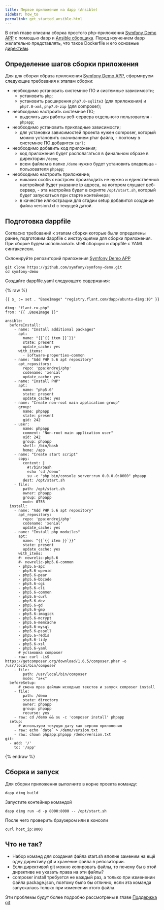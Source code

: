 ```yaml
---
title: Первое приложение на dapp (Ansible)
sidebar: how_to
permalink: get_started_ansible.html
---
```


В этой главе описана сборка простого php-приложения [Symfony Demo APP](https://github.com/symfony/demo) с помощью dapp и [Ansible сборщика](build_yaml.html). Перед изучением dapp желательно представлять, что такое Dockerfile и его основные [директивы](https://docs.docker.io/).

## Определение шагов сборки приложения

Для для сборки образа приложения [Symfony Demo APP](https://github.com/symfony/demo), сформируем следующие требования к этапам сборки:
- необходимо установить системное ПО и системные зависимости;
    * установить `php`;
    * установить расширения `php7.0-sqlite3` (для приложения) и `php7.0-xml`, `php7.0-zip` (для composer);
- необходимо настроить системное ПО;
    * выделить для работы веб-сервера  отдельного пользователя - `phpapp`;
- необходимо установить прикладные зависимости;
    * для установки зависимостей проекта нужен composer, который можно установить скачиванием phar файла, - поэтому в системное ПО добавится `curl`;
- необходимо добавить код приложения;
    * код приложения будет располагаться в финальном образе в директории `/demo`;
    * всем файлам в папке `/demo` нужно будет установить владельца - пользователя `phpapp`;
- необходимо настроить приложение;
    * никаких особых настроек производить не нужно и единственной настройкой будет указание ip адреса, на котором слушает веб-сервер, - эта настройка будет в скрипте `/opt/start.sh`, который будет запускаться при старте контейнера;
    * в качестве иллюстрации для стадии setup добавится создание файла version.txt с текущей датой.

## Подготовка dappfile

Согласно требований к этапам сборки которые были определены ранее, подготовим dappfile с инструкциями для сборки приложения. При сборке будем использовать shell сборщик и dappfile с YAML синтаксисом.

Склонируйте репозиторий приложения [Symfony Demo APP](https://github.com/symfony/demo)

```
git clone https://github.com/symfony/symfony-demo.git
cd symfony-demo
```

Создайте dappfile.yaml следующего содержания:

{% raw %}
```
{{ $_ := set . "BaseImage" "registry.flant.com/dapp/ubuntu-dimg:10" }}

dimg: "flant-ru-php"
from: "{{ .BaseImage }}"

ansible:
  beforeInstall:
    - name: "Install additional packages"
      apt:
        name: "{{`{{ item }}`}}"
        state: present
        update_cache: yes
      with_items:
        - software-properties-common
    - name: "Add PHP 5.6 apt repository"
      apt_repository:
        repo: 'ppa:ondrej/php'
        codename: 'xenial'
        update_cache: yes
    - name: "Install PHP"
      apt:
        name: "php5.6"
        state: present
        update_cache: yes
    - name: "Create non-root main application group"
      group:
        name: phpapp
        state: present
        gid: 242
    - user:
        name: phpapp
        comment: "Non-root main application user"
        uid: 242
        group: phpapp
        shell: /bin/bash
        home: /app
    - name: "Create start script"
      copy:
        content: |
          #!/bin/bash
          echo 'cd /demo'
          su -c "php bin/console server:run 0.0.0.0:8000" phpapp
        dest: /opt/start.sh
    - file:
        path: /opt/start.sh
        owner: phpapp
        group: phpapp
        mode: 0755
  install:
    - name: "Add PHP 5.6 apt repository"
      apt_repository:
        repo: 'ppa:ondrej/php'
        codename: 'xenial'
        update_cache: yes
    - name: "Install php moduiles"  
      apt:
        name: "{{`{{ item }}`}}"
        state: present
        update_cache: yes
      with_items:
      #- newrelic-php5.6
      #- newrelic-php5.6-common
      - php5.6-apc
      - php5.6-openid
      - php5.6-pear
      - php5.6-bbcode
      - php5.6-cgi
      - php5.6-cli
      - php5.6-common
      - php5.6-curl
      - php5.6-dev
      - php5.6-gd
      - php5.6-gmp
      - php5.6-imagick
      - php5.6-mcrypt
      - php5.6-memcache
      - php5.6-mysql
      - php5.6-pspell
      - php5.6-redis
      - php5.6-tidy
      - php5.6-xsl
      - php5.6-yaml
      # установка composer
    - raw: curl -LsS https://getcomposer.org/download/1.6.5/composer.phar -o /usr/local/bin/composer
    - file:
        path: /usr/local/bin/composer
        mode: "a+x"
  beforeSetup:
      # смена прав файлам исходных текстов и запуск composer install
    - file:
        path: /demo
        state: directory
        owner: phpapp
        group: phpapp
        recurse: yes
    - raw: cd /demo && su -c 'composer install' phpapp
  setup:
      # используем текущую дату как версию приложения
    - raw: echo `date` > /demo/version.txt
    - raw: chown phpapp:phpapp /demo/version.txt
git:
  - add: '/'
    to: '/app'
```
{% endraw %}


## Сборка и запуск

Для сборки приложения выполните в корне проекта команду:

```
dapp dimg build
```

Запустите контейнер командой

```
dapp dimg run -d -p 8000:8000 -- /opt/start.sh
```

После чего проверить браузером или в консоли

```
curl host_ip:8000
```

## Что не так?

* Набор команд для создания файла start.sh вполне заменим на ещё одну директиву git и хранение файла в репозитории.
* Если директивой git можно копировать файлы, то почему бы в этой директиве не указать права на эти файлы?
* composer install требуется не каждый раз, а только при изменении файла package.json, поэтому было бы отлично, если эта команда запускалась только при изменении этого файла.

Эти проблемы будут более подробно рассмотрены в главе [Поддержка git](git.html)
